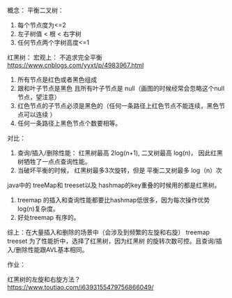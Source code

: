 概念：
平衡二叉树： 
1. 每个节点度为<=2
2. 左子树值 < 根 < 右字树
3. 任何节点两个字树高度<=1

红黑树： 
宏观上： 不追求完全平衡
https://www.cnblogs.com/yyxt/p/4983967.html

1. 所有节点是红色或者黑色组成
2. 跟和叶子节点是黑色 且所有叶子节点是 null（画图的时候经常会忽略这个null节点，望注意）
3. 红色节点的子节点必须是黑色的（任何一条路径上红色节点不能连续，黑色节点可以连续 ）
4. 任何一条路径上黑色节点个数要相等。


对比： 
1. 查询/插入/删除性能： 红黑树最高 2log(n+1), 二叉树最高 log(n)， 因此红黑树牺牲了一点点查询性能。
2. 当破坏平衡的时候， 红黑树最多3次旋转，但是 平衡二叉树最多 log（n）次

java中的 treeMap和 treeset以及 hashmap的key重叠的时候用的都是红黑树。
1. treemap 的插入和查询性能都要比hashmap低很多，因为每次操作优势 log(n)复杂度。
2. 好处treemap 有序的。

综上：在大量插入和删除的场景中（会涉及到频繁的左旋和右旋） treemap treeset 为了性能折中，选择了红黑树，因为红黑树 的旋转次数可控。且查询/插入/删除性能跟AVL基本相同。



作业： 

红黑树的左旋和右旋方法？ 
https://www.toutiao.com/i6393155479756866049/ 